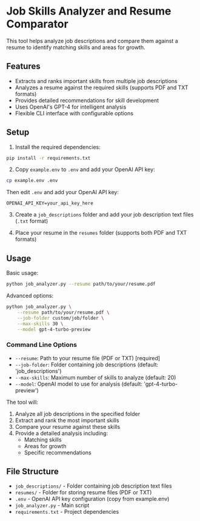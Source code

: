 # Job Skills Analyzer and Resume Comparator

This tool helps analyze job descriptions and compare them against a resume to identify matching skills and areas for growth.

## Features

- Extracts and ranks important skills from multiple job descriptions
- Analyzes a resume against the required skills (supports PDF and TXT formats)
- Provides detailed recommendations for skill development
- Uses OpenAI's GPT-4 for intelligent analysis
- Flexible CLI interface with configurable options

## Setup

1. Install the required dependencies:
```bash
pip install -r requirements.txt
```

2. Copy `example.env` to `.env` and add your OpenAI API key:
```bash
cp example.env .env
```
Then edit `.env` and add your OpenAI API key:
```
OPENAI_API_KEY=your_api_key_here
```

3. Create a `job_descriptions` folder and add your job description text files (`.txt` format)

4. Place your resume in the `resumes` folder (supports both PDF and TXT formats)

## Usage

Basic usage:
```bash
python job_analyzer.py --resume path/to/your/resume.pdf
```

Advanced options:
```bash
python job_analyzer.py \
    --resume path/to/your/resume.pdf \
    --job-folder custom/job/folder \
    --max-skills 30 \
    --model gpt-4-turbo-preview
```

### Command Line Options

- `--resume`: Path to your resume file (PDF or TXT) [required]
- `--job-folder`: Folder containing job descriptions (default: 'job_descriptions')
- `--max-skills`: Maximum number of skills to analyze (default: 20)
- `--model`: OpenAI model to use for analysis (default: 'gpt-4-turbo-preview')

The tool will:
1. Analyze all job descriptions in the specified folder
2. Extract and rank the most important skills
3. Compare your resume against these skills
4. Provide a detailed analysis including:
   - Matching skills
   - Areas for growth
   - Specific recommendations

## File Structure

- `job_descriptions/` - Folder containing job description text files
- `resumes/` - Folder for storing resume files (PDF or TXT)
- `.env` - OpenAI API key configuration (copy from example.env)
- `job_analyzer.py` - Main script
- `requirements.txt` - Project dependencies
